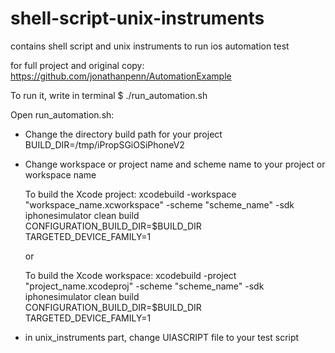 shell-script-unix-instruments
=============================

contains shell script and unix instruments to run ios automation test

for full project and original copy: https://github.com/jonathanpenn/AutomationExample

To run it, write in terminal
  $ ./run_automation.sh

Open run_automation.sh:

- Change the directory build path for your project
  BUILD_DIR=/tmp/iPropSGiOSiPhoneV2
  
- Change workspace or project name and scheme name to your project or workspace name
  
  To build the Xcode project:
  xcodebuild -workspace "workspace_name.xcworkspace" -scheme "scheme_name" -sdk iphonesimulator clean build \
  CONFIGURATION_BUILD_DIR=$BUILD_DIR \
  TARGETED_DEVICE_FAMILY=1
  
  or
  
  To build the Xcode workspace:
  xcodebuild -project "project_name.xcodeproj" -scheme "scheme_name" -sdk iphonesimulator clean build \
  CONFIGURATION_BUILD_DIR=$BUILD_DIR \
  TARGETED_DEVICE_FAMILY=1
  
- in unix_instruments part, change UIASCRIPT file to your test script
